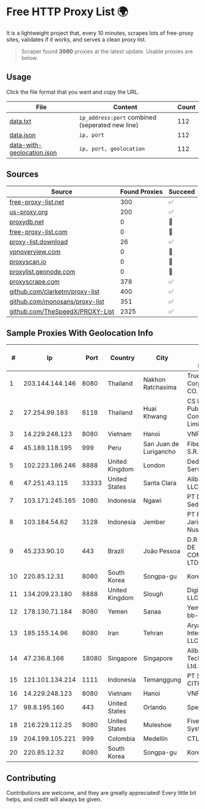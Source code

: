 
# Free HTTP Proxy List 🌍

It is a lightweight project that, every 10 minutes, scrapes lots of free-proxy sites, validates if it works, and serves a clean proxy list.


> Scraper found **3980** proxies at the latest update. Usable proxies are below.

## Usage

Click the file format that you want and copy the URL.


|File|Content|Count|
|----|-------|-----|
|[data.txt](https://raw.githubusercontent.com/themiralay/Proxy-List-World/master/data.txt)|`ip_address:port` combined (seperated new line)|112|
|[data.json](https://raw.githubusercontent.com/themiralay/Proxy-List-World/master/data.json)|`ip, port`|112|
|[data-with-geolocation.json](https://raw.githubusercontent.com/themiralay/Proxy-List-World/master/data-with-geolocation.json)|`ip, port, geolocation`|112|

## Sources

|Source|Found Proxies|Succeed|
|------|-------------|-------|
|[free-proxy-list.net](https://free-proxy-list.net)|300|✅|
|[us-proxy.org](https://www.us-proxy.org)|200|✅|
|[proxydb.net](http://proxydb.net)|0|🚫|
|[free-proxy-list.com](https://free-proxy-list.com/?page=&port=&type%5B%5D=http&type%5B%5D=https&up_time=0&search=Search)|0|🚫|
|[proxy-list.download](https://www.proxy-list.download/HTTP)|26|✅|
|[vpnoverview.com](https://vpnoverview.com/privacy/anonymous-browsing/free-proxy-servers)|0|🚫|
|[proxyscan.io](https://www.proxyscan.io)|0|🚫|
|[proxylist.geonode.com](https://proxylist.geonode.com/api/proxy-list?limit=300&page=1&sort_by=lastChecked&sort_type=desc&protocols=http,https)|0|🚫|
|[proxyscrape.com](https://api.proxyscrape.com/v2/?request=displayproxies&protocol=http&timeout=10000&country=all&ssl=all&anonymity=all)|378|✅|
|[github.com/clarketm/proxy-list](https://raw.githubusercontent.com/clarketm/proxy-list/master/proxy-list-raw.txt)|400|✅|
|[github.com/monosans/proxy-list](https://raw.githubusercontent.com/monosans/proxy-list/main/proxies/http.txt)|351|✅|
|[github.com/TheSpeedX/PROXY-List](https://raw.githubusercontent.com/TheSpeedX/PROXY-List/master/http.txt)|2325|✅|


## Sample Proxies With Geolocation Info

|#|Ip|Port|Country|City|Internet Service Provider|
|-|--|----|-------|----|-------------------------|
|1|203.144.144.146|8080|Thailand|Nakhon Ratchasima|True Internet Corporation CO. Ltd.|
|2|27.254.99.183|8118|Thailand|Huai Khwang|CS Loxinfo Public Company Limited|
|3|14.229.248.123|8080|Vietnam|Hanoi|VNPT|
|4|45.189.118.195|999|Peru|San Juan de Lurigancho|Fiber Digital S.R.L|
|5|102.223.186.246|8888|United Kingdom|London|Dedicated Servers|
|6|47.251.43.115|33333|United States|Santa Clara|Alibaba Cloud LLC|
|7|103.171.245.165|1080|Indonesia|Ngawi|PT Data Arta Sedaya|
|8|103.184.54.62|3128|Indonesia|Jember|PT Proxi Jaringan Nusantara|
|9|45.233.90.10|443|Brazil|João Pessoa|D.R SERVICOS DE COMUNICACAO LTDA - ME|
|10|220.85.12.31|8080|South Korea|Songpa-gu|Korea Telecom|
|11|134.209.23.180|8888|United Kingdom|Slough|DigitalOcean, LLC|
|12|178.130.71.184|8080|Yemen|Sanaa|Yemen-net-bb-pool 178|
|13|185.155.14.96|8080|Iran|Tehran|Arya Pars Internet Gostar LLC|
|14|47.236.8.166|18080|Singapore|Singapore|Alibaba (US) Technology Co., Ltd.|
|15|121.101.134.214|1111|Indonesia|Temanggung|PT SELARAS CITRA TERABIT|
|16|14.229.248.123|8080|Vietnam|Hanoi|VNPT|
|17|98.8.195.160|443|United States|Orlando|Spectrum|
|18|216.229.112.25|8080|United States|Muleshoe|Five Area Systems, LLC|
|19|204.199.105.221|999|Colombia|Medellín|CTL Colombia|
|20|220.85.12.32|8080|South Korea|Songpa-gu|Korea Telecom|



## Contributing

Contributions are welcome, and they are greatly appreciated! Every
little bit helps, and credit will always be given.

